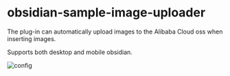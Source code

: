 # obsidian-sample-image-uploader

The plug-in can automatically upload images to the Alibaba Cloud oss when inserting images.

Supports both desktop and mobile obsidian.

![config](https://github.com/ljzc/obsidian-simple-image-uploader/assets/52886379/ba8a7017-3e16-4f15-b9f2-cd124d2ed220)
